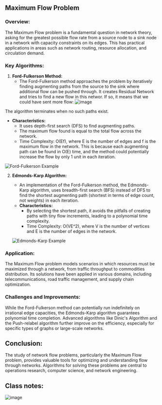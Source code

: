 ## Maximum Flow Problem

### Overview:

The Maximum Flow problem is a fundamental question in network theory, asking for the greatest possible flow rate from a source node to a sink node in a network with capacity constraints on its edges. This has practical applications in areas such as network routing, resource allocation, and circulation demand.

### Key Algorithms:

1. **Ford-Fulkerson Method:**
   - The Ford-Fulkerson method approaches the problem by iteratively finding augmenting paths from the source to the sink where additional flow can be pushed through.
      It creates Residual Network and tries to find a new flow in this networ. If so, it means that we could have sent more flow:
      ![image](https://github.com/alielbekov/class-notes-445/assets/83210137/2c3dfb19-cef4-4fba-96ee-e9a180bfe4fd)

     

   
 The algorithm terminates when no such paths exist.
   - **Characteristics:**
     - It uses depth-first search (DFS) to find augmenting paths.
     - The maximum flow found is equal to the total flow across the network.
     - Time Complexity: O(Ef), where E is the number of edges and f is the maximum flow in the network. This is because each augmenting path can be found in O(E) time, and the method could potentially increase the flow by only 1 unit in each iteration.

   ![Ford-Fulkerson Example](https://upload.wikimedia.org/wikipedia/commons/9/98/Max_flow.svg)

2. **Edmonds-Karp Algorithm:**
   - An implementation of the Ford-Fulkerson method, the Edmonds-Karp algorithm, uses breadth-first search (BFS) instead of DFS to find the shortest augmenting path (shortest in terms of edge count, not weights) in each iteration. 
   - **Characteristics:**
     - By selecting the shortest path, it avoids the pitfalls of creating paths with tiny flow increments, leading to a polynomial time complexity.
     - Time Complexity: O(VE^2), where V is the number of vertices and E is the number of edges in the network.
     
   ![Edmonds-Karp Example](https://upload.wikimedia.org/wikipedia/commons/f/f6/Edmonds-Karp_flow_example.gif)

### Application:

The Maximum Flow problem models scenarios in which resources must be maximized through a network, from traffic throughput to commodities distribution. Its solutions have been applied in various domains, including telecommunications, road traffic management, and supply chain optimization.

### Challenges and Improvements:

While the Ford-Fulkerson method can potentially run indefinitely on irrational edge capacities, the Edmonds-Karp algorithm guarantees polynomial time completion. Advanced algorithms like Dinic's Algorithm and the Push-relabel algorithm further improve on the efficiency, especially for specific types of graphs or large-scale networks.

## Conclusion:

The study of network flow problems, particularly the Maximum Flow problem, provides valuable tools for optimizing and understanding flow through networks. Algorithms for solving these problems are central to operations research, computer science, and network engineering.

## Class notes:

![image](https://github.com/alielbekov/class-notes-445/assets/83210137/776eeb9a-6dfc-4a55-b403-f912e8a985f9)

